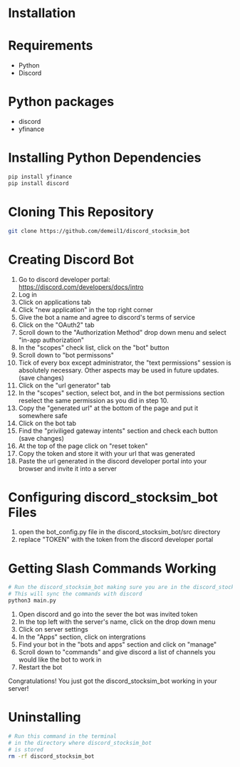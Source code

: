 # Installation

# Requirements 

* Python
* Discord

# Python packages

* discord
* yfinance

# Installing Python Dependencies
```zsh
pip install yfinance
pip install discord
```

# Cloning This Repository
```zsh
git clone https://github.com/demeil1/discord_stocksim_bot
```
# Creating Discord Bot
1. Go to discord developer portal: https://discord.com/developers/docs/intro
2. Log in
3. Click on applications tab
4. Click "new application" in the top right corner
5. Give the bot a name and agree to discord's terms of service
6. Click on the "OAuth2" tab
7. Scroll down to the "Authorization Method" drop down menu and select "in-app authorization"
8. In the "scopes" check list, click on the "bot" button
9. Scroll down to "bot permissons"
10. Tick of every box except administrator, the "text permissions" session is absolutely necessary. Other aspects may be used in future updates. (save changes)
11. Click on the "url generator" tab
12. In the "scopes" section, select bot, and in the bot permissions section reselect the same permission as you did in step 10.
13. Copy the "generated url" at the bottom of the page and put it somewhere safe
14. Click on the bot tab
15. Find the "priviliged gateway intents" section and check each button (save changes)
16. At the top of the page click on "reset token"
17. Copy the token and store it with your url that was generated
18. Paste the url generated in the discord developer portal into your browser and invite it into a server

# Configuring discord_stocksim_bot Files
1. open the bot_config.py file in the discord_stocksim_bot/src directory
2. replace "TOKEN" with the token from the discord developer portal

# Getting Slash Commands Working
```zsh
# Run the discord_stocksim_bot making sure you are in the discord_stocksim_bot directory
# This will sync the commands with discord
python3 main.py
```  
1. Open discord and go into the sever the bot was invited token
2. In the top left with the server's name, click on the drop down menu
3. Click on server settings
4. In the "Apps" section, click on intergrations
5. Find your bot in the "bots and apps" section and click on "manage"
6. Scroll down to "commands" and give discord a list of channels you would like the bot to work in
7. Restart the bot

Congratulations! You just got the discord_stocksim_bot working in your server!

# Uninstalling

```zsh
# Run this command in the terminal
# in the directory where discord_stocksim_bot
# is stored
rm -rf discord_stocksim_bot
```  